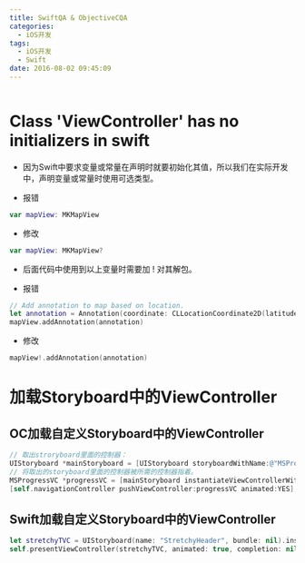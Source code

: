 ```yaml
---
title: SwiftQA & ObjectiveCQA
categories:
  - iOS开发
tags:
  - iOS开发
  - Swift
date: 2016-08-02 09:45:09
---
```


<iframe frameborder="no" border="0" marginwidth="0" marginheight="0" width=0 height=0 src="http://music.163.com/outchain/player?type=2&id=27808044&auto=1&height=66"></iframe>

# Class 'ViewController' has no initializers in swift
* 因为Swift中要求变量或常量在声明时就要初始化其值，所以我们在实际开发中，声明变量或常量时使用可选类型。
+ 报错
```Swift
var mapView: MKMapView
```
+ 修改
```Swift
var mapView: MKMapView?
```

* 后面代码中使用到以上变量时需要加 ! 对其解包。
+ 报错
```Swift
// Add annotation to map based on location.
let annotation = Annotation(coordinate: CLLocationCoordinate2D(latitude: latitude, longitude: longitude), title: nil, subtitle: nil)
mapView.addAnnotation(annotation)
```
+ 修改
```Swift
mapView!.addAnnotation(annotation)
```

# 加载Storyboard中的ViewController
## OC加载自定义Storyboard中的ViewController
```objectivec
// 取出stroryboard里面的控制器：
UIStoryboard *mainStoryboard = [UIStoryboard storyboardWithName:@"MSProgressVC" bundle:nil];
// 将取出的storyboard里面的控制器被所需的控制器指着。
MSProgressVC *progressVC = [mainStoryboard instantiateViewControllerWithIdentifier:@"progressVC"];
[self.navigationController pushViewController:progressVC animated:YES];
```
## Swift加载自定义Storyboard中的ViewController
```Swift
let stretchyTVC = UIStoryboard(name: "StretchyHeader", bundle: nil).instantiateViewControllerWithIdentifier("StretchyHeader") as! StretchyHeaderTVC
self.presentViewController(stretchyTVC, animated: true, completion: nil)
```
